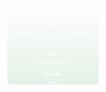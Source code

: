 <style>
@import url('https://fonts.googleapis.com/css2?family=PT+Sans+Narrow:wght@400;700&display=swap');

*{
    font-family: 'PT Sans Narrow', sans-serif;
    color: white;
}
div#container{
    text-align: center; 
    background: linear-gradient(0deg, rgba(1,133,32,1) 0%, rgba(16,170,1,0) 100%); 
    border-radius: 10px;
}
div#languages{
    display: flex;
    align-items: center;
}
img{
    border-radius: 10px;
}
h2.title{
    color: #f0fff0;
    font-weight: bold;
    text-align: center; 
    font-size: 26px;
}
div#desc{
    text-align: center;
    font-size: 16px;
}
.angry-animate{
-webkit-animation:bounce-in 1s ease 0s 1 normal;
-moz-animation:bounce-in 1s ease 0s 1 normal;
-ms-animation:bounce-in 1s ease 0s 1 normal;
animation:bounce-in 1s ease 0s 1 normal;
}

@-webkit-keyframes bounce-in {
0%{ opacity: 0; -webkit-transform: scale(.3); transform: scale(.3); }
50%{ opacity: 1; -webkit-transform: scale(1.0); transform: scale(1.0); }
70%{ -webkit-transform: scale(0.9); transform: scale(0.9); }
100%{ -webkit-transform: scale(1); transform: scale(1); }
}

@keyframes bounce-in {
0%{ opacity: 0; transform: scale(.3); }
50%{ opacity: 1; transform: scale(1.0); }
70%{ transform: scale(0.9); }
100%{ transform: scale(1); }
}
</style>

<div id="container" class="angry-animate" >

<div id="desc" >
<h2 class="title" >Hello! </h2>

<h3 class="desc" >
I'm Gabriel an aspiring programming that current working as NOC and Tech support at an internet provider.

Description of me would say crazy fascinated by technology and science.
</h3>

</div>

<br>

<div id="skill" >
<h2 class="title" >Skill</h2>

<span class="icon">
<img src="https://img.shields.io/badge/HTML5-E34F26.svg?style=for-the-badge&logo=HTML5&logoColor=white" />
<img src="https://img.shields.io/badge/CSS3-1572B6.svg?style=for-the-badge&logo=CSS3&logoColor=white" />
<img src="https://img.shields.io/badge/jQuery-0769AD.svg?style=for-the-badge&logo=jQuery&logoColor=white" />
<img src="https://img.shields.io/badge/MySQL-4479A1.svg?style=for-the-badge&logo=MySQL&logoColor=white" />
<img src="https://img.shields.io/badge/JavaScript-F7DF1E.svg?style=for-the-badge&logo=JavaScript&logoColor=black" />
<img src="https://img.shields.io/badge/Git-F05032.svg?style=for-the-badge&logo=Git&logoColor=white" />
<img src="https://img.shields.io/badge/Microsoft%20Office-D83B01.svg?style=for-the-badge&logo=Microsoft-Office&logoColor=white" />
<img src="https://img.shields.io/badge/Adobe%20Photoshop-31A8FF.svg?style=for-the-badge&logo=Adobe-Photoshop&logoColor=white" />
<img src="https://img.shields.io/badge/Bootstrap-7952B3.svg?style=for-the-badge&logo=Bootstrap&logoColor=white" />
</span>
</div>

<div id="contact">
<h2 class="title" >Find Me </h2>
<a href="https://www.linkedin.com/in/gbrpiazer/">
    <img src="https://img.shields.io/badge/LinkedIn-0077B5?style=for-the-badge&logo=linkedin&logoColor=white" />
</a>
<a href="mailto:gabrielmpiazer@gmail.com">
    <img src="https://img.shields.io/badge/Gmail-D14836?style=for-the-badge&logo=gmail&logoColor=white" />
</a>
</div>
</div>

</div>





